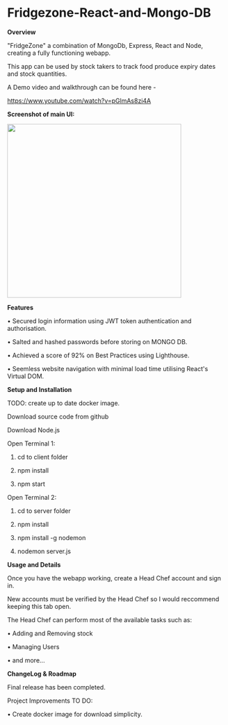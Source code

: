 # Fridgezone-React-and-Mongo-DB
**Overview**

"FridgeZone" a combination of MongoDb, Express, React and Node, creating a fully functioning webapp. 

This app can be used by stock takers to track food produce expiry dates and stock quantities.

A Demo video and walkthrough can be found here - 

https://www.youtube.com/watch?v=pGlmAs8zi4A

**Screenshot of main UI:**

<img src="https://github.com/LukeSutton0/Fridgezone-MERN-stack/assets/80263461/60c14361-6911-4b64-a47e-c7530fd39a37" width="400">



**Features** 

•	Secured login information using JWT token authentication and authorisation.

• Salted and hashed passwords before storing on MONGO DB.

•	Achieved a score of 92% on Best Practices using Lighthouse.

• Seemless website navigation with minimal load time utilising React's Virtual DOM.




**Setup and Installation**

TODO: create up to date docker image.

Download source code from github

Download Node.js

Open Terminal 1: 

1) cd to client folder
   
2) npm install
   
3) npm start
   
Open Terminal 2:

1) cd to server folder
   
2) npm install
   
3) npm install -g nodemon
   
4) nodemon server.js

**Usage and Details**

Once you have the webapp working, create a Head Chef account and sign in. 

New accounts must be verified by the Head Chef so I would reccommend keeping this tab open.

The Head Chef can perform most of the available tasks such as:

• Adding and Removing stock

• Managing Users

• and more...

**ChangeLog & Roadmap**

Final release has been completed.

Project Improvements TO DO:

• Create docker image for download simplicity.



